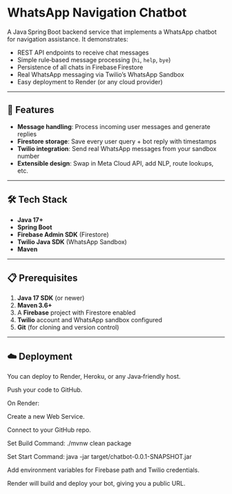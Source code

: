 # WhatsApp Navigation Chatbot

A Java Spring Boot backend service that implements a WhatsApp chatbot for navigation assistance. It demonstrates:

- REST API endpoints to receive chat messages  
- Simple rule‑based message processing (`hi`, `help`, `bye`)  
- Persistence of all chats in Firebase Firestore  
- Real WhatsApp messaging via Twilio’s WhatsApp Sandbox  
- Easy deployment to Render (or any cloud provider)

---

## 🚀 Features

- **Message handling**: Process incoming user messages and generate replies  
- **Firestore storage**: Save every user query + bot reply with timestamps  
- **Twilio integration**: Send real WhatsApp messages from your sandbox number  
- **Extensible design**: Swap in Meta Cloud API, add NLP, route lookups, etc.  

---

## 🛠️ Tech Stack

- **Java 17+**  
- **Spring Boot**  
- **Firebase Admin SDK** (Firestore)  
- **Twilio Java SDK** (WhatsApp Sandbox)  
- **Maven**  

---

## 📋 Prerequisites

1. **Java 17 SDK** (or newer)  
2. **Maven 3.6+**  
3. A **Firebase** project with Firestore enabled  
4. **Twilio** account and WhatsApp sandbox configured  
5. **Git** (for cloning and version control)  

---

## ☁️ Deployment
You can deploy to Render, Heroku, or any Java‑friendly host.

Push your code to GitHub.

On Render:

Create a new Web Service.

Connect to your GitHub repo.

Set Build Command: ./mvnw clean package

Set Start Command: java -jar target/chatbot-0.0.1-SNAPSHOT.jar

Add environment variables for Firebase path and Twilio credentials.

Render will build and deploy your bot, giving you a public URL.

